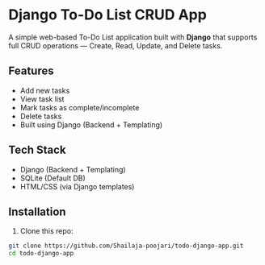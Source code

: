 #  Django To-Do List CRUD App

A simple web-based To-Do List application built with **Django** that supports full CRUD operations — Create, Read, Update, and Delete tasks.

##  Features

-  Add new tasks
-  View task list
-  Mark tasks as complete/incomplete
-  Delete tasks
-  Built using Django (Backend + Templating)

##  Tech Stack

- Django (Backend + Templating)
- SQLite (Default DB)
- HTML/CSS (via Django templates)

##  Installation

1. Clone this repo:

```bash
git clone https://github.com/Shailaja-poojari/todo-django-app.git
cd todo-django-app

